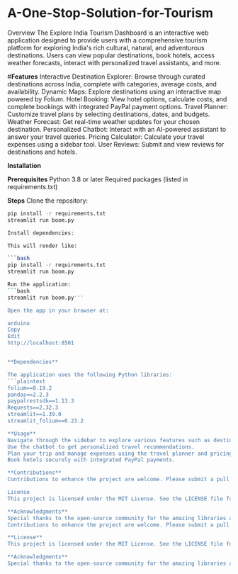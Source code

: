 # A-One-Stop-Solution-for-Tourism

Overview
The Explore India Tourism Dashboard is an interactive web application designed to provide users with a comprehensive tourism platform for exploring India's rich cultural, natural, and adventurous destinations. Users can view popular destinations, book hotels, access weather forecasts, interact with personalized travel assistants, and more.

#**Features**
Interactive Destination Explorer: Browse through curated destinations across India, complete with categories, average costs, and availability.
Dynamic Maps: Explore destinations using an interactive map powered by Folium.
Hotel Booking: View hotel options, calculate costs, and complete bookings with integrated PayPal payment options.
Travel Planner: Customize travel plans by selecting destinations, dates, and budgets.
Weather Forecast: Get real-time weather updates for your chosen destination.
Personalized Chatbot: Interact with an AI-powered assistant to answer your travel queries.
Pricing Calculator: Calculate your travel expenses using a sidebar tool.
User Reviews: Submit and view reviews for destinations and hotels.

**Installation**

**Prerequisites**
Python 3.8 or later
Required packages (listed in requirements.txt)

**Steps**
Clone the repository:
```bash
pip install -r requirements.txt
streamlit run boom.py

Install dependencies:

This will render like:

```bash
pip install -r requirements.txt
streamlit run boom.py

Run the application:
```bash
streamlit run boom.py'''

Open the app in your browser at:

arduino
Copy
Edit
http://localhost:8501


**Dependencies**

The application uses the following Python libraries:
```plaintext
folium==0.19.2
pandas==2.2.3
paypalrestsdk==1.13.3
Requests==2.32.3
streamlit==1.39.0
streamlit_folium==0.23.2

**Usage**
Navigate through the sidebar to explore various features such as destinations, hotel booking, travel planning, and weather forecasting.
Use the chatbot to get personalized travel recommendations.
Plan your trip and manage expenses using the travel planner and pricing calculator.
Book hotels securely with integrated PayPal payments.

**Contributions**
Contributions to enhance the project are welcome. Please submit a pull request or open an issue for any feature suggestions or bug reports.

License
This project is licensed under the MIT License. See the LICENSE file for details.

**Acknowledgments**
Special thanks to the open-source community for the amazing libraries and tools that power this project.
Contributions to enhance the project are welcome. Please submit a pull request or open an issue for any feature suggestions or bug reports.

**License**
This project is licensed under the MIT License. See the LICENSE file for details.

**Acknowledgments**
Special thanks to the open-source community for the amazing libraries and tools that power this project.
